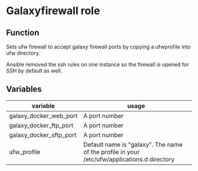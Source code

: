 # Galaxyfirewall role

## Function
Sets ufw firewall to accept galaxy firewall ports by copying a ufwprofile into ufw directory.

Ansible removed the ssh rules on one instance so the firewall is opened for SSH by default as well.

## Variables
 variable | usage 
---|---
galaxy_docker_web_port | A port number
galaxy_docker_ftp_port | A port number
galaxy_docker_sftp_port | A port number
ufw_profile | Default name is "galaxy". The name of the profile in your /etc/ufw/applications.d directory

